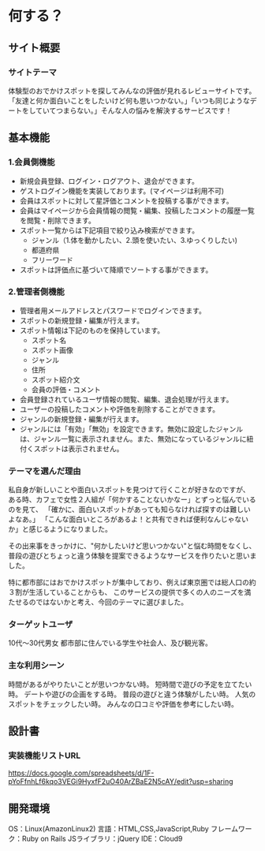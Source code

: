 # 何する？

## サイト概要
### サイトテーマ
体験型のおでかけスポットを探してみんなの評価が見れるレビューサイトです。
「友達と何か面白いことをしたいけど何も思いつかない。」「いつも同じようなデートをしていてつまらない。」そんな人の悩みを解決するサービスです！

## 基本機能
### 1.会員側機能
- 新規会員登録、ログイン・ログアウト、退会ができます。
- ゲストログイン機能を実装しております。(マイページは利用不可)
- 会員はスポットに対して星評価とコメントを投稿する事ができます。
- 会員はマイページから会員情報の閲覧・編集、投稿したコメントの履歴一覧を閲覧・削除できます。
- スポット一覧からは下記項目で絞り込み検索ができます。
  - ジャンル（1.体を動かしたい、2.頭を使いたい、3.ゆっくりしたい)
  - 都道府県
  - フリーワード
- スポットは評価点に基づいて降順でソートする事ができます。

### 2.管理者側機能
- 管理者⽤メールアドレスとパスワードでログインできます。
- スポットの新規登録・編集が行えます。
- スポット情報は下記のものを保持しています。
  - スポット名
  - スポット画像
  - ジャンル
  - 住所
  - スポット紹介文
  - 会員の評価・コメント
- 会員登録されているユーザ情報の閲覧、編集、退会処理が⾏えます。
- ユーザーの投稿したコメントや評価を削除することができます。
- ジャンルの新規登録・編集が行えます。
- ジャンルには「有効」「無効」を設定できます。無効に設定したジャンル は、ジャンル⼀覧に表⽰されません。また、無効になっているジャンルに紐付くスポットは表⽰されません。

### テーマを選んだ理由
私自身が新しいことや面白いスポットを見つけて行くことが好きなのですが、
ある時、カフェで女性２人組が「何かすることないかなー」とずっと悩んでいるのを見て、
「確かに、面白いスポットがあっても知らなければ探すのは難しいよなあ。」
「こんな面白いところがあるよ！と共有できれば便利なんじゃないか」と感じるようになりました。

その出来事をきっかけに、"何かしたいけど思いつかない"と悩む時間をなくし、
普段の遊びとちょっと違う体験を提案できるようなサービスを作りたいと思いました。

特に都市部にはおでかけスポットが集中しており、例えば東京圏では総人口の約３割が生活していることからも、
このサービスの提供で多くの人のニーズを満たせるのではないかと考え、今回のテーマに選びました。

### ターゲットユーザ
10代〜30代男女
都市部に住んでいる学生や社会人、及び観光客。

### 主な利用シーン
時間があるがやりたいことが思いつかない時。
短時間で遊びの予定を立てたい時。
デートや遊びの企画をする時。
普段の遊びと違う体験がしたい時。
人気のスポットをチェックしたい時。
みんなの口コミや評価を参考にしたい時。

## 設計書
### 実装機能リストURL
https://docs.google.com/spreadsheets/d/1F-pYoFfnhLf6kqo3VEGi9HyxfF2uO40ArZBaE2N5cAY/edit?usp=sharing

## 開発環境
OS：Linux(AmazonLinux2)
言語：HTML,CSS,JavaScript,Ruby
フレームワーク：Ruby on Rails
JSライブラリ：jQuery
IDE：Cloud9
